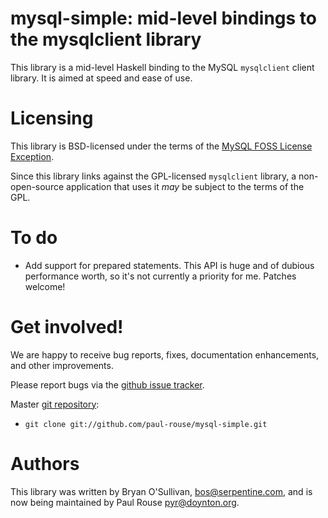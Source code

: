 # mysql-simple: mid-level bindings to the mysqlclient library

This library is a mid-level Haskell binding to the MySQL `mysqlclient`
client library.  It is aimed at speed and ease of use.

# Licensing

This library is BSD-licensed under the terms of the
[MySQL FOSS License Exception](http://www.mysql.com/about/legal/licensing/foss-exception/).

Since this library links against the GPL-licensed `mysqlclient`
library, a non-open-source application that uses it *may* be subject
to the terms of the GPL.

# To do

* Add support for prepared statements. This API is huge and of dubious
  performance worth, so it's not currently a priority for me. Patches
  welcome!

# Get involved!

We are happy to receive bug reports, fixes, documentation enhancements,
and other improvements.

Please report bugs via the
[github issue tracker](http://github.com/paul-rouse/mysql-simple/issues).

Master [git repository](http://github.com/paul-rouse/mysql-simple):

* `git clone git://github.com/paul-rouse/mysql-simple.git`

# Authors

This library was written by Bryan O'Sullivan, <bos@serpentine.com>, and
is now being maintained by Paul Rouse <pyr@doynton.org>.

